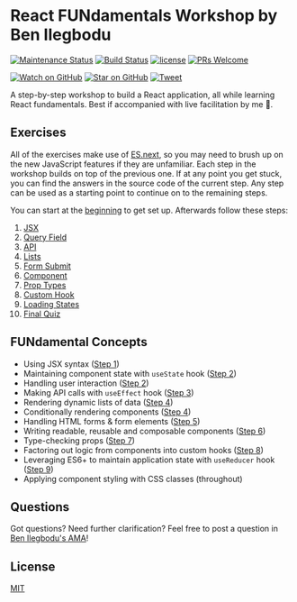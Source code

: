 # React FUNdamentals Workshop by Ben Ilegbodu

[![Maintenance Status](https://img.shields.io/badge/status-maintained-brightgreen.svg)](https://github.com/benmvp/react-workshop/pulse)
[![Build Status](https://github.com/benmvp/react-workshop/workflows/CI/badge.svg)](https://github.com/benmvp/react-workshop/actions)
[![license](https://img.shields.io/github/license/benmvp/react-workshop.svg)](LICENSE)
[![PRs Welcome](https://img.shields.io/badge/PRs-welcome-brightgreen.svg)](http://makeapullrequest.com)

[![Watch on GitHub](https://img.shields.io/github/watchers/benmvp/react-workshop.svg?style=social)](https://github.com/benmvp/react-workshop/watchers)
[![Star on GitHub](https://img.shields.io/github/stars/benmvp/react-workshop.svg?style=social)](https://github.com/benmvp/react-workshop/stargazers)
[![Tweet](https://img.shields.io/twitter/url/https/github.com/benmvp/react-workshop.svg?style=social)](https://twitter.com/intent/tweet?text=Check%20out%20React%20Fundamentals%20Workshop%20by%20%40benmvp!%0A%0Ahttps%3A%2F%2Fgithub.com%2Fbenmvp%2Freact-workshop)

A step-by-step workshop to build a React application, all while learning React fundamentals. Best if accompanied with live facilitation by me 🙂.

## Exercises

All of the exercises make use of [ES.next](http://www.benmvp.com/learning-es6-series/), so you may need to brush up on the new JavaScript features if they are unfamiliar. Each step in the workshop builds on top of the previous one. If at any point you get stuck, you can find the answers in the source code of the current step. Any step can be used as a starting point to continue on to the remaining steps.

You can start at the [beginning](src/00-begin/) to get set up. Afterwards follow these steps:

1. [JSX](01-jsx/)
1. [Query Field](02-query-field/)
1. [API](03-api/)
1. [Lists](04-lists/)
1. [Form Submit](05-form-submit/)
1. [Component](06-components/)
1. [Prop Types](07-prop-types/)
1. [Custom Hook](08-custom-hook/)
1. [Loading States](09-loading-states/)
1. [Final Quiz](10-quizd/)

## FUNdamental Concepts

- Using JSX syntax ([Step 1](src/01-jsx/))
- Maintaining component state with `useState` hook ([Step 2](src/02-query-field/))
- Handling user interaction ([Step 2](src/02-query-field/))
- Making API calls with `useEffect` hook ([Step 3](src/03-api/))
- Rendering dynamic lists of data ([Step 4](src/04-lists/))
- Conditionally rendering components ([Step 4](src/04-lists/))
- Handling HTML forms & form elements ([Step 5](src/05-form-submit/))
- Writing readable, reusable and composable components ([Step 6](src/06-components/))
- Type-checking props ([Step 7](src/07-prop-types/))
- Factoring out logic from components into custom hooks ([Step 8](src/08-custom-hook/))
- Leveraging ES6+ to maintain application state with `useReducer` hook ([Step 9](src/09-loading-states/))
- Applying component styling with CSS classes (throughout)

## Questions

Got questions? Need further clarification? Feel free to post a question in [Ben Ilegbodu's AMA](http://www.benmvp.com/ama/)!

## License

[MIT](LICENSE)
